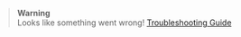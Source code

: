 > **Warning**  
> Looks like something went wrong!
> [Troubleshooting Guide](https://docs.github.com/en/get-started/using-github/troubleshooting-connectivity-problems)
